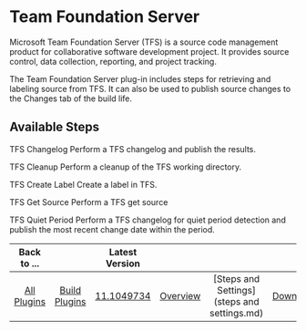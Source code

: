 
Team Foundation Server
======================


Microsoft Team Foundation Server (TFS) is a source code management product for collaborative software development project. It provides source control, data collection, reporting, and project tracking. 


The Team Foundation Server plug-in includes steps for retrieving and labeling source from TFS. It can also be used to publish source changes to the Changes tab of the build life.



Available Steps
---------------


TFS Changelog Perform a TFS changelog and publish the results.


TFS Cleanup Perform a cleanup of the TFS working directory.


TFS Create Label Create a label in TFS.


TFS Get Source Perform a TFS get source


TFS Quiet Period Perform a TFS changelog for quiet period detection and publish the most recent change date within the period.





|Back to ...||Latest Version||||
| :---: | :---: | :---: | :---: | :---: | :---: |
|[All Plugins](../../index.md)|[Build Plugins](../README.md)|[11.1049734](https://raw.githubusercontent.com/UrbanCode/IBM-UCB-PLUGINS/main/files/TFS/TFS-11.1049734.zip)|[Overview](overview.md)|[Steps and Settings](steps and settings.md)|[Downloads](downloads.md)|
